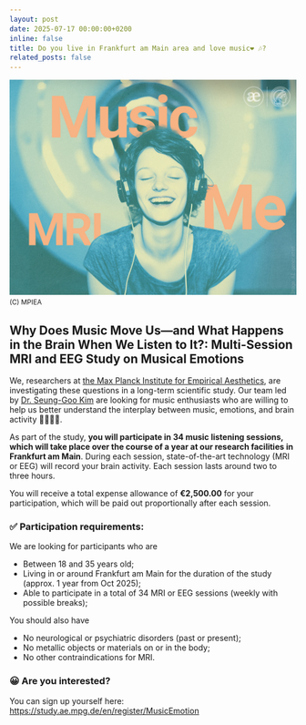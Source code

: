 ```yaml
---
layout: post
date: 2025-07-17 00:00:00+0200
inline: false
title: Do you live in Frankfurt am Main area and love music❤️ 🎶?
related_posts: false
---
```


![keyimage](/assets/img/news/NEWS-250611-MUSAFX-1440x1080-4by3.jpg)
<small>(C) MPIEA</small>

## Why Does Music Move Us—and What Happens in the Brain When We Listen to It?: Multi-Session MRI and EEG Study on Musical Emotions

We, researchers at [the Max Planck Institute for Empirical Aesthetics](https://ae.mpg.de/en), are investigating these questions in a long-term scientific study. Our team led by [Dr. Seung-Goo Kim](https://seunggookim.github.io/) are looking for music enthusiasts who are willing to help us better understand the interplay between music, emotions, and brain activity 🎵🧠😢🙂.
 
As part of the study, **you will participate in 34 music listening sessions, which will take place over the course of a year at our research facilities in Frankfurt am Main**. During each session, state-of-the-art technology (MRI or EEG) will record your brain activity. Each session lasts around two to three hours.
 
You will receive a total expense allowance of **€2,500.00** for your participation, which will be paid out proportionally after each session.
 
### ✅ Participation requirements: 

We are looking for participants who are

- Between 18 and 35 years old;
- Living in or around Frankfurt am Main for the duration of the study (approx. 1 year from Oct 2025);
- Able to participate in a total of 34 MRI or EEG sessions (weekly with possible breaks);
 
You should also have

- No neurological or psychiatric disorders (past or present);
- No metallic objects or materials on or in the body;
- No other contraindications for MRI.
 
### 😀 Are you interested? 
You can sign up yourself here: <https://study.ae.mpg.de/en/register/MusicEmotion>
